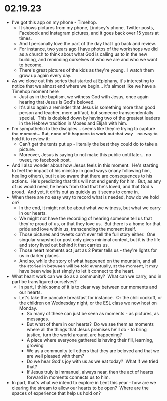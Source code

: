 # 02.19.23

* I've got this app on my phone - Timehop.
	* It shows pictures from my phone, Lindsey's phone, Twitter posts, Facebook and Instagram pictures, and it goes back over 15 years at times.
	* And I personally love the part of the day that I go back and review.
	* For instance, two years ago I have photos of the workshops we did as a church to think about what God is calling us to in the new building, and reminding ourselves of who we are and who we want to become.
	* There's great pictures of the kids as they're young.  I watch them grow up again every day.
* As we close out this series that started at Epiphany, it's interesting to notice that we almost end where we begin... it's almost like we have a Timehop moment here
	* Just as in the baptism, we witness God with Jesus, once again hearing that Jesus is God's beloved.
	* It's also again a reminder that Jesus is something more than good person and teacher, mere artifact, but someone transcendentally special.  This is doubled down by having two of the greatest leaders in the Hebrew tradition in Moses and Elijah with him.
* I'm sympathetic to the disciples... seems like they're trying to capture the moment... But, none of it happens to work out that way - no way to hold it to review it:
	* Can't get the tents put up - literally the best they could do to take a picture.
	* Moreover, Jesus is saying to not make this public until later... no tweet, no facebook post.
* And I also wonder about how Jesus feels in this moment.  He's starting to feel the impact of his ministry in good ways (many following him, healing others), but it also aware that there are consequences to his actions.  He's predicting that this will not end gently for him.  But, as any of us would need, he hears from God that he's loved, and that God's proud.  And yet, it drifts out as quickly as it seems to come in.
* When there are no easy way to record what is needed, how do we hold on?
	* In the end, it might not be about what we witness, but what we carry in our hearts.
	* We might not have the recording of hearing someone tell us that they're proud of us, or that they love us.  But there is a home for that pride and love within us, transcending the moment itself.
	* Those pictures and tweets can't ever tell the full story either.  One singular snapshot or post only gives minimal context, but it is the life and story lived out behind it that carries us.
	* Those heart moments act just as 2 Peter tells us - they're lights for us in darker places.
	* And so, while the story of what happened on the mountain, and all the stories in between will be told eventually, at the moment, it may have been wise just simply to let it connect to the heart.
* What heart work can we do as a community?  What can we carry, and in part be transfigured ourselves?
	* In part, I think some of it is to clear way between our moments and our hearts.
	* Let's take the pancake breakfast for instance.  Or the chili cookoff, or the children on Wednesday night, or the ESL class we now host on Monday.
		* So many of these can just be seen as moments - as pictures, as messages.
		* But what of them in our hearts?  Do we see them as moments where all the things that Jesus promises he'll do - to bring justice, turn the world around, are happening?
		* A place where everyone gathered is having their fill, learning, growing
		* We as a community tell others that they are beloved and that we are well pleased with them?
		* Do we hear God's joy with us as we eat today?  What if we tried that?
		* If Jesus truly is Immanuel, always near, then the act of hearts forward in moments connects us to him.
* In part, that's what we intend to explore in Lent this year - how are we clearing the stream to allow our hearts to be open?  Where are the spaces of experience that help us hold on?
